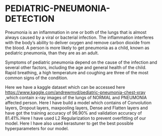 # PEDIATRIC-PNEUMONIA-DETECTION
Pneumonia is an inflammation in one or both of the lungs that is almost always caused by a viral or bacterial infection. The inflammation interferes with the body’s ability to deliver oxygen and remove carbon dioxide from the blood. A person is more likely to get pneumonia as a child, known as pediatric pneumonia, than they are as an adult.

Symptoms of pediatric pneumonia depend on the cause of the infection and several other factors, including the age and general health of the child. Rapid breathing, a high temperature and coughing are three of the most common signs of the condition.

Here we have a kaggle dataset which can be accessed here https://www.kaggle.com/andrewmvd/pediatric-pneumonia-chest-xray ,which contain x-ray images of the lungs of NORMAL and PNEUMONIA affected person. Here I have build a model which contains of Convolution layers, Dropout layers, maxpooling layers, Dense and Flatten layers and have got the training accuracy of 96.90% and validation accuracy of 81.41%.Here I have used L2 Regularization to prevent overfitting of our model. Here I have also used kerastuner to get the best possible hyperparameters for our model.
